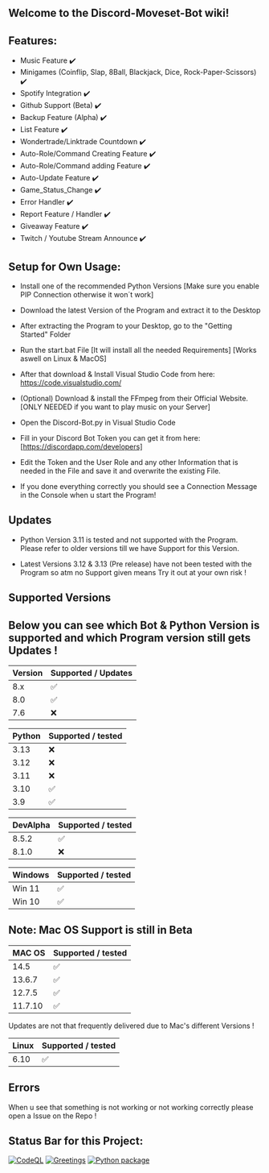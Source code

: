 ## Welcome to the Discord-Moveset-Bot wiki!

## Features:

- Music Feature ✔️
- Minigames (Coinflip, Slap, 8Ball, Blackjack, Dice, Rock-Paper-Scissors) ✔️
- Spotify Integration ✔️
- Github Support (Beta) ✔️
- Backup Feature (Alpha) ✔️
- List Feature ✔️
- Wondertrade/Linktrade Countdown ✔️
- Auto-Role/Command Creating Feature ✔️
- Auto-Role/Command adding Feature ✔️
- Auto-Update Feature ✔️
- Game_Status_Change ✔️
- Error Handler ✔️
- Report Feature / Handler ✔️
- Giveaway Feature ✔️
- Twitch / Youtube Stream Announce ✔️


## Setup for Own Usage:


- Install one of the recommended Python Versions [Make sure you enable PIP Connection otherwise it won´t work]

- Download the latest Version of the Program and extract it to the Desktop

- After extracting the Program to your Desktop, go to the "Getting Started" Folder

- Run the start.bat File [It will install all the needed Requirements] [Works aswell on Linux & MacOS]

- After that download & Install Visual Studio Code from here: https://code.visualstudio.com/

- (Optional) Download & install the FFmpeg from their Official Website. [ONLY NEEDED if you want to play music on your Server]

- Open the Discord-Bot.py in Visual Studio Code

- Fill in your Discord Bot Token you can get it from here: [https://discordapp.com/developers]

- Edit the Token and the User Role and any other Information that is needed in the File and save it and overwrite the existing File.

- If you done everything correctly you should see a Connection Message in the Console when u start the Program!


## Updates


- Python Version 3.11 is tested and not supported with the Program. Please refer to older versions till we have Support for this Version.

- Latest Versions 3.12 & 3.13 (Pre release) have not been tested with the Program so atm no Support given means Try it out at your own risk !


## Supported Versions


## Below you can see which Bot & Python Version is supported and which Program version still gets Updates !


| Version | Supported / Updates|
| ------- | ------------------ |
| 8.x     | :white_check_mark: |
| 8.0     | :white_check_mark: |
| 7.6     | :x:                |


| Python  | Supported / tested |
| ------- | ------------------ |
| 3.13    | :x:                |
| 3.12    | :x:                |
| 3.11    | :x:                |
| 3.10    | :white_check_mark: |
| 3.9     | :white_check_mark: |


|DevAlpha | Supported / tested |
| ------- | ------------------ |
| 8.5.2   | :white_check_mark: |
| 8.1.0   | :x:                |


| Windows | Supported / tested |
| ------- | ------------------ |
| Win 11  | :white_check_mark: |
| Win 10  | :white_check_mark: |



## Note: Mac OS Support is still in Beta


| MAC OS  | Supported / tested |
| ------- | ------------------ |
| 14.5    | :white_check_mark: |
| 13.6.7  | :white_check_mark: |
| 12.7.5  | :white_check_mark: |
| 11.7.10 | :white_check_mark: |


Updates are not that frequently delivered due to Mac's different Versions !


| Linux   | Supported / tested |
| ------- | ------------------ |
| 6.10    | :white_check_mark: |


## Errors


When u see that something is not working or not working correctly please open a Issue on the Repo !


## Status Bar for this Project:




[![CodeQL](https://github.com/Shinyhunter2109/Discord-Moveset-Bot/actions/workflows/codeql-analysis.yml/badge.svg?branch=master)](https://github.com/Shinyhunter2109/Discord-Moveset-Bot/actions/workflows/codeql-analysis.yml) [![Greetings](https://github.com/Shinyhunter2109/Discord-Moveset-Bot/actions/workflows/greetings.yml/badge.svg?branch=master)](https://github.com/Shinyhunter2109/Discord-Moveset-Bot/actions/workflows/greetings.yml)  [![Python package](https://github.com/Shinyhunter2109/Discord-Moveset-Bot/actions/workflows/python-package.yml/badge.svg?branch=master)](https://github.com/Shinyhunter2109/Discord-Moveset-Bot/actions/workflows/python-package.yml)

